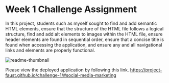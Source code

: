 # Week 1 Challenge Assignment
In this project, students such as myself sought to find and add semantic HTML elements, ensure that the structure of the HTML file follows a logical structure, find and add alt elements to images within the HTML file, ensure header elements are found in sequential order, ensure that a concise title is found when accessing the application, and ensure any and all navigational links and elements are properly functional.

![readme-thumbnail](https://user-images.githubusercontent.com/30759236/215622039-961fcbef-9c67-4ce8-9f1f-cdfd50740d75.png)

Please view the deployed application by following this link.
https://project-faust.github.io/challenge-1/#social-media-marketing
